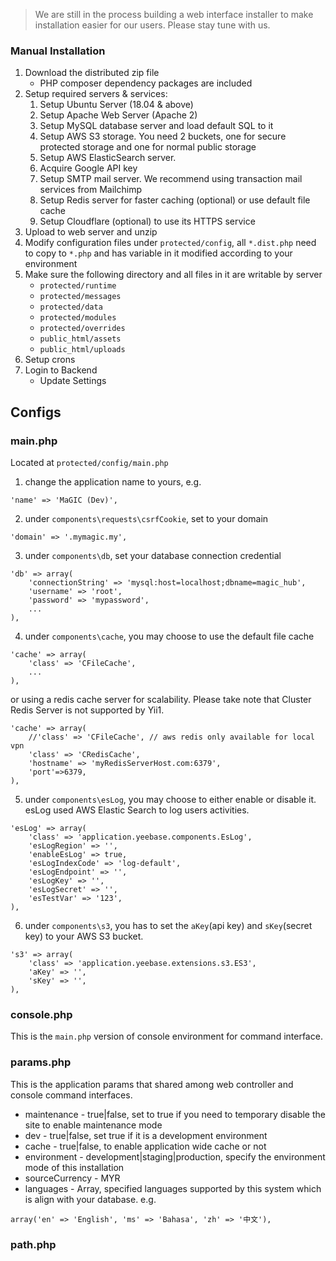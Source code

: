> We are still in the process building a web interface installer to make installation easier for our users. Please stay tune with us.


### Manual Installation
1. Download the distributed zip file
    * PHP composer dependency packages are included
2. Setup required servers & services:
    1. Setup Ubuntu Server (18.04 & above)
    1. Setup Apache Web Server (Apache 2)
    1. Setup MySQL database server and load default SQL to it
    1. Setup AWS S3 storage. You need 2 buckets, one for secure protected storage and one for normal public storage
    1. Setup AWS ElasticSearch server. 
    1. Acquire Google API key
    1. Setup SMTP mail server. We recommend using transaction mail services from Mailchimp
    1. Setup Redis server for faster caching (optional) or use default file cache
    1. Setup Cloudflare (optional) to use its HTTPS service
3. Upload to web server and unzip
4. Modify configuration files under `protected/config`, all `*.dist.php` need to copy to `*.php` and has variable in it modified according to your environment
5. Make sure the following directory and all files in it are writable by server
    * `protected/runtime`
    * `protected/messages`
    * `protected/data`
    * `protected/modules`
    * `protected/overrides`
    * `public_html/assets`
    * `public_html/uploads`
6. Setup crons
7. Login to Backend
    * Update Settings


## Configs
### main.php
Located at `protected/config/main.php`

1. change the application name to yours, e.g.
```
'name' => 'MaGIC (Dev)',
```

2. under `components\requests\csrfCookie`, set to your domain
```
'domain' => '.mymagic.my',
```

3. under `components\db`, set your database connection credential
```
'db' => array(
    'connectionString' => 'mysql:host=localhost;dbname=magic_hub',
    'username' => 'root',
    'password' => 'mypassword',
    ...
),
```

4. under `components\cache`, you may choose to use the default file cache
```
'cache' => array(
    'class' => 'CFileCache',
    ...
),
```
 or using a redis cache server for scalability. Please take note that Cluster Redis Server is not supported by Yii1.
```
'cache' => array(
    //'class' => 'CFileCache', // aws redis only available for local vpn
    'class' => 'CRedisCache',
    'hostname' => 'myRedisServerHost.com:6379',
    'port'=>6379,
),
```

5. under `components\esLog`,  you may choose to either enable or disable it. esLog used AWS Elastic Search to log users activities. 
```
'esLog' => array(
    'class' => 'application.yeebase.components.EsLog',
    'esLogRegion' => '',
    'enableEsLog' => true,
    'esLogIndexCode' => 'log-default',
    'esLogEndpoint' => '',
    'esLogKey' => '',
    'esLogSecret' => '',
    'esTestVar' => '123',
),
``` 

6. under `components\s3`, you has to set the `aKey`(api key) and `sKey`(secret key) to your AWS S3 bucket.
```
's3' => array(
    'class' => 'application.yeebase.extensions.s3.ES3',
    'aKey' => '',
    'sKey' => '',
),
```
### console.php
This is the `main.php` version of console environment for command interface.

### params.php
This is the application params that shared among web controller and console command interfaces.
* maintenance - true|false, set to true if you need to temporary disable the site to enable maintenance mode 
* dev - true|false, set true if it is a development environment
* cache - true|false, to enable application wide cache or not
* environment - development|staging|production, specify the environment mode of this installation
* sourceCurrency - MYR
* languages - Array, specified languages supported by this system which is align with your database. e.g.
```
array('en' => 'English', 'ms' => 'Bahasa', 'zh' => '中文'),
```

### path.php
